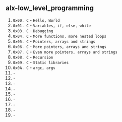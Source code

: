 ## alx-low_level_programming

1. `0x00. C` - `Hello, World`
2. `0x01. C` - `Variables, if, else, while`
3. `0x03. C` - `Debugging`
4. `0x04. C` - `More functions, more nested loops`
5. `0x05. C` - `Pointers, arrays and strings`
6. `0x06. C` - `More pointers, arrays and strings`
7. `0x07. C` - `Even more pointers, arrays and strings`
8. `0x08. C` - `Recursion`
9. `0x09. C` - `Static libraries`
10. `0x0A. C` - `argc, argv`
11. `` - ``
12. `` - ``
13. `` - ``
14. `` - ``
15. `` - ``
16. `` - ``
17. `` - ``
18. `` - ``
19. `` - ``

